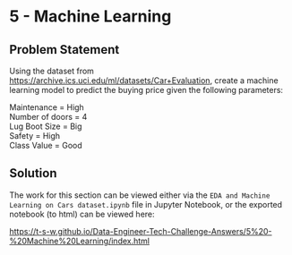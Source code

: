 # 5 - Machine Learning

## Problem Statement

Using the dataset from https://archive.ics.uci.edu/ml/datasets/Car+Evaluation, create a machine learning model to predict the buying price given the following parameters:

Maintenance = High <br>
Number of doors = 4 <br>
Lug Boot Size = Big <br>
Safety = High <br>
Class Value = Good <br>

## Solution

The work for this section can be viewed either via the `EDA and Machine Learning on Cars dataset.ipynb` file in Jupyter Notebook, or the exported notebook (to html) can be viewed here:

https://t-s-w.github.io/Data-Engineer-Tech-Challenge-Answers/5%20-%20Machine%20Learning/index.html
